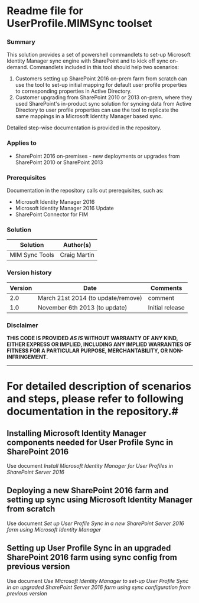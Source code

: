 # Readme file for UserProfile.MIMSync toolset #

### Summary ###
This solution provides a set of powershell commandlets to set-up Microsoft Identity Manager sync engine with SharePoint and to kick off sync on-demand. Commandlets included in this tool should help two scenarios:
1.  Customers setting up SharePoint 2016 on-prem farm from scratch can use the tool to set-up initial mapping for default user profile properties to corresponding properties in Active Directory. 
2.  Customer upgrading from SharePoint 2010 or 2013 on-prem, where they used SharePoint's in-product sync solution for syncing data from Active Directory to user profile properties can use the tool to replicate the same mappings in a Microsoft Identity Manager based sync.

Detailed step-wise documentation is provided in the repository.    

### Applies to ###
-  SharePoint 2016 on-premises - new deployments or upgrades from SharePoint 2010 or SharePoint 2013

### Prerequisites ###
Documentation in the repository calls out prerequisites, such as:
* Microsoft Identity Manager 2016
* Microsoft Identity Manager 2016 Update
* SharePoint Connector for FIM 

### Solution ###
Solution | Author(s)
---------|----------
MIM Sync Tools | Craig Martin 

### Version history ###
Version  | Date | Comments
---------| -----| --------
2.0  | March 21st 2014 (to update/remove)| comment
1.0  | November 6th 2013 (to update) | Initial release

### Disclaimer ###
**THIS CODE IS PROVIDED *AS IS* WITHOUT WARRANTY OF ANY KIND, EITHER EXPRESS OR IMPLIED, INCLUDING ANY IMPLIED WARRANTIES OF FITNESS FOR A PARTICULAR PURPOSE, MERCHANTABILITY, OR NON-INFRINGEMENT.**


----------

# For detailed description of scenarios and steps, please refer to following documentation in the repository.#

## Installing Microsoft Identity Manager components needed for User Profile Sync in SharePoint 2016 ##
Use document *Install Microsoft Identity Manager for User Profiles in SharePoint Server 2016*

## Deploying a new SharePoint 2016 farm and setting up sync using Microsoft Identity Manager from scratch ##
Use document *Set up User Profile Sync in a new SharePoint Server 2016 farm using Microsoft Identity Manager*

## Setting up User Profile Sync in an upgraded SharePoint 2016 farm using sync config from previous version ##
Use document *Use Microsoft Identity Manager to set-up User Profile Sync in an upgraded SharePoint  Server 2016 farm using sync configuration from previous version*




